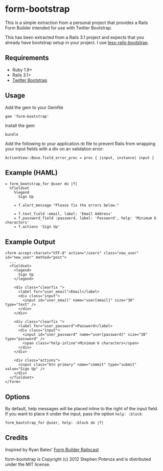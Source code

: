 form-bootstrap
==============

This is a simple extraction from a personal project that provides
a Rails Form Builder intended for use with Twitter Bootstrap.

This has been extracted from a Rails 3.1 project and expects that you
already have bootstrap setup in your project. I use
[less-rails-bootstrap](https://github.com/metaskills/less-rails-bootstrap).


Requirements
------------

* Ruby 1.9+
* Rails 3.1+
* [Twitter Bootstrap](http://twitter.github.com/bootstrap/)


Usage
-----

Add the gem to your Gemfile

    gem 'form-bootstrap'

Install the gem

    bundle

Add the following to your application.rb file to prevent Rails from wrapping your
input fields with a div on an validation error:

    ActionView::Base.field_error_proc = proc { |input, instance| input }


Example (HAML)
--------------

    = form_bootstrap_for @user do |f|
      %fieldset
        %legend
          Sign Up
  
        = f.alert_message "Please fix the errors below."
  
        = f.text_field :email, label: 'Email Address'
        = f.password_field :password, label: 'Password', help: 'Minimum 6 characters'
        = f.actions 'Sign Up'


Example Output
--------------

    <form accept-charset="UTF-8" action="/users" class="new_user" id="new_user" method="post">
      ...
      <fieldset>
        <legend>
          Sign Up
        </legend>
      
        <div class="clearfix ">
          <label for="user_email">Email</label>
          <div class="input">
            <input id="user_email" name="user[email]" size="30" type="text" />
          </div>
        </div>

        <div class="clearfix ">
          <label for="user_password">Password</label>
          <div class="input">
            <input id="user_password" name="user[password]" size="30" type="password" />
            <span class="help-inline">Minimum 6 characters</span>
          </div>
        </div>

        <div class="actions">
          <input class="btn primary" name="commit" type="submit" value="Sign Up" />
        </div>
      </fieldset>
    </form>


Options
-------

By default, help messages will be placed inline to the right of the
input field. If you want to place it under the input, pass the option
`help: :block`:

    form_bootstrap_for @user, help: :block do |f|


Credits
-------

Inspired by Ryan Bates' [Form Builder
Railscast](http://railscasts.com/episodes/311-form-builders)

form-bootstrap is Copyright (c) 2012 Stephen Potenza and is distributed under the MIT license.

